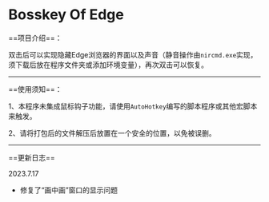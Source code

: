 # Bosskey Of Edge

==项目介绍==：

双击后可以实现隐藏Edge浏览器的界面以及声音（静音操作由`nircmd.exe`实现，须下载后放在程序文件夹或添加环境变量），再次双击可以恢复。



---

==使用须知==：

1、本程序未集成鼠标钩子功能，请使用`AutoHotkey`编写的脚本程序或其他宏脚本来触发。

2、请将打包后的文件解压后放置在一个安全的位置，以免被误删。



---

==更新日志==

2023.7.17

- 修复了“画中画”窗口的显示问题